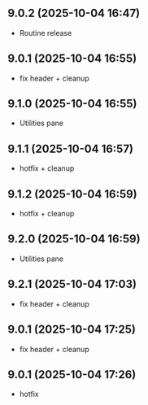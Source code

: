 ﻿## 9.0.2 (2025-10-04 16:47)
- Routine release

## 9.0.1 (2025-10-04 16:55)
- fix header + cleanup

## 9.1.0 (2025-10-04 16:55)
- Utilities pane

## 9.1.1 (2025-10-04 16:57)
- hotfix + cleanup

## 9.1.2 (2025-10-04 16:59)
- hotfix + cleanup

## 9.2.0 (2025-10-04 16:59)
- Utilities pane

## 9.2.1 (2025-10-04 17:03)
- fix header + cleanup

## 9.0.1 (2025-10-04 17:25)
- fix header + cleanup

## 9.0.1 (2025-10-04 17:26)
- hotfix


